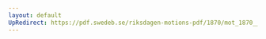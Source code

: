 ```yaml
---
layout: default
UpRedirect: https://pdf.swedeb.se/riksdagen-motions-pdf/1870/mot_1870__ak__00031/mot_1870__ak__00031_001.pdf
---
```

